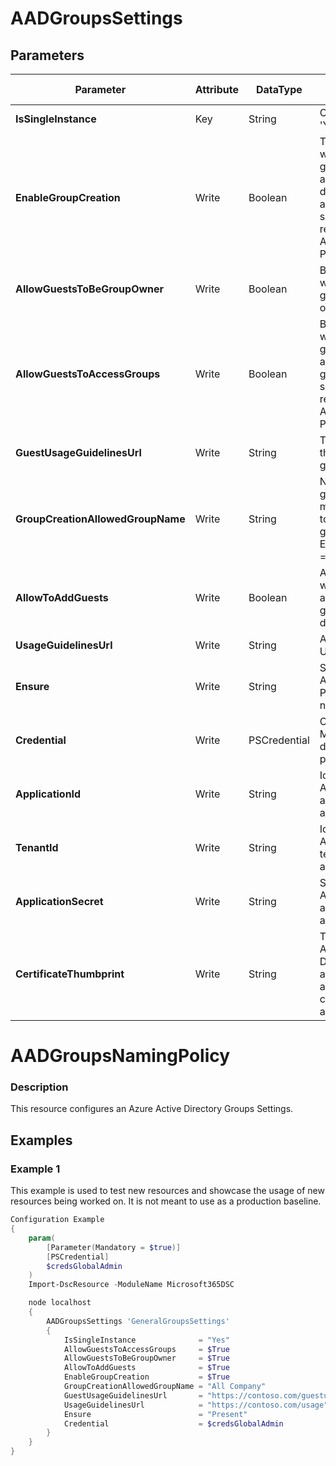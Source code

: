 ﻿# AADGroupsSettings

## Parameters

| Parameter | Attribute | DataType | Description | Allowed Values |
| --- | --- | --- | --- | --- |
| **IsSingleInstance** | Key | String | Only valid value is 'Yes'. |Yes|
| **EnableGroupCreation** | Write | Boolean | The flag indicating whether Office 365 group creation is allowed in the directory by non-admin users. This setting does not require an Azure Active Directory Premium P1 license. ||
| **AllowGuestsToBeGroupOwner** | Write | Boolean | Boolean indicating whether or not a guest user can be an owner of groups. ||
| **AllowGuestsToAccessGroups** | Write | Boolean | Boolean indicating whether or not a guest user can have access to Office 365 groups content. This setting does not require an Azure Active Directory Premium P1 license. ||
| **GuestUsageGuidelinesUrl** | Write | String | The url of a link to the guest usage guidelines. ||
| **GroupCreationAllowedGroupName** | Write | String | Name of the security group for which the members are allowed to create Office 365 groups even when EnableGroupCreation == false. ||
| **AllowToAddGuests** | Write | Boolean | A boolean indicating whether or not is allowed to add guests to this directory. ||
| **UsageGuidelinesUrl** | Write | String | A link to the Group Usage Guidelines. ||
| **Ensure** | Write | String | Specify if the Azure AD Groups Naming Policy should exist or not. |Present, Absent|
| **Credential** | Write | PSCredential | Credentials for the Microsoft Graph delegated permissions. ||
| **ApplicationId** | Write | String | Id of the Azure Active Directory application to authenticate with. ||
| **TenantId** | Write | String | Id of the Azure Active Directory tenant used for authentication. ||
| **ApplicationSecret** | Write | String | Secret of the Azure Active Directory application to authenticate with. ||
| **CertificateThumbprint** | Write | String | Thumbprint of the Azure Active Directory application's authentication certificate to use for authentication. ||

# AADGroupsNamingPolicy

### Description

This resource configures an Azure Active Directory Groups Settings.

## Examples

### Example 1

This example is used to test new resources and showcase the usage of new resources being worked on.
It is not meant to use as a production baseline.

```powershell
Configuration Example
{
    param(
        [Parameter(Mandatory = $true)]
        [PSCredential]
        $credsGlobalAdmin
    )
    Import-DscResource -ModuleName Microsoft365DSC

    node localhost
    {
        AADGroupsSettings 'GeneralGroupsSettings'
        {
            IsSingleInstance              = "Yes"
            AllowGuestsToAccessGroups     = $True
            AllowGuestsToBeGroupOwner     = $True
            AllowToAddGuests              = $True
            EnableGroupCreation           = $True
            GroupCreationAllowedGroupName = "All Company"
            GuestUsageGuidelinesUrl       = "https://contoso.com/guestusage"
            UsageGuidelinesUrl            = "https://contoso.com/usage"
            Ensure                        = "Present"
            Credential                    = $credsGlobalAdmin
        }
    }
}
```

